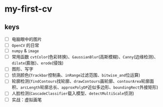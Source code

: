 # my-first-cv

## keys

- [ ] 电脑眼中的图片
- [ ] `OpenCV` 的日常
- [ ] `numpy` & `image`
- [ ] 常用函数 `cvtColor`(色彩转换)、`GaussianBlur`(高斯模糊)、`Canny`(边缘检测)、`dilate`(膨胀)、`erode`(侵蚀)
- [ ] 图形、写字
- [ ] 侦测颜色(`Trackbar`控制条、`inRange`过滤范围、`bitwise_and`位运算)
- [ ] 轮廓检测(`findContours`找轮廓、`drawContours`画轮廓、`contourArea`轮廓面积、`arcLength`轮廓总长、`approxPolyDP`近似多边形、`boundingRect`外接矩形)
- [ ] 人脸检测(`CascadeClassifier`载入模型、`detectMultiScale`侦测)
- [ ] 实战：虚拟画笔
